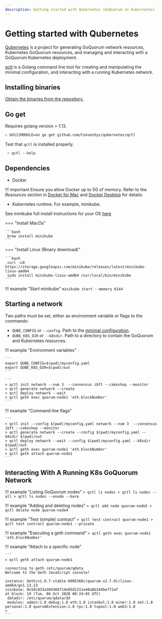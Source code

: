 ```yaml
---
description: Getting started with Qubernetes (GoQuorum on Kubernetes)
---
```


# Getting started with Qubernetes

[Qubernetes](../../Concepts/Qubernetes/Qubernetes-Overview.md) is a project for generating GoQuorum network resources,
Kubernetes GoQuorum resources, and managing and interacting with a GoQuorum Kubernetes deployment.

[qctl](../../Concepts/Qubernetes/Qubernetes-Overview.md#qctl-command-line-tool) is a Golang command line tool for
creating and manipulating the minimal configuration, and interacting with a running Kubernetes network.

## Installing binaries

[Obtain the binaries from the repository.](https://github.com/ConsenSys/qubernetes/releases)

## Go get

Requires golang version >  1.13.

```bash
> GO111MODULE=on go get github.com/ConsenSys/qubernetes/qctl
```

Test that `qctl` is installed properly.

```bash
 > qctl --help
```

## Dependencies

* Docker

!!! important
    Ensure you allow Docker up to 5G of memory.
    Refer to the _Resources_ section in [Docker for Mac](https://docs.docker.com/docker-for-mac/) and
    [Docker Desktop](https://docs.docker.com/docker-for-windows/) for details.

* Kubernetes runtime. For example, minikube.

See minikube full install instructions for your OS [here](https://minikube.sigs.k8s.io/docs/start/)

=== "Install MacOs"

    ```bash
     brew install minikube
    ```

=== "Install Linux (Binary download)"

    ```bash
     curl -LO https://storage.googleapis.com/minikube/releases/latest/minikube-linux-amd64
     sudo install minikube-linux-amd64 /usr/local/bin/minikube
    ```
!!! example "Start minikube"
    ```
     minikube start --memory 6144
    ```

## Starting a network

Two paths must be set, either as environment variable or flags to the commands:

* `QUBE_CONFIG` or `--config`. Path to the [minimal configuration](../../Concepts/Qubernetes/Qubernetes-Overview.md#minimal-configuration).
* `QUBE_K8S_DIR` or `--k8sdir`. Path to a directory to contain the GoQuorum and Kubernetes resources.

!!! example "Environment variables"

    ```
    export QUBE_CONFIG=$(pwd)/myconfig.yaml
    export QUBE_K8S_DIR=$(pwd)/out
    ```

    ```
    > qctl init network --num 3  --consensus ibft --cakeshop --monitor
    > qctl generate network --create
    > qctl deploy network --wait
    > qctl geth exec quorum-node1 'eth.blockNumber'
    ```

!!! example "Command line flags"

    ```
    > qctl init --config $(pwd)/myconfig.yaml network --num 3  --consensus ibft --cakeshop --monitor
    > qctl generate network --create --config $(pwd)/myconfig.yaml --k8sdir $(pwd)/out
    > qctl deploy network --wait --config $(pwd)/myconfig.yaml --k8sdir $(pwd)/out
    > qctl geth exec quorum-node1 'eth.blockNumber'
    > qctl geth attach quorum-node1
    ```

## Interacting With A Running K8s GoQuorum Network

!!! example "Listing GoQuorum nodes"
    ```
     > qctl ls nodes
     > qctl ls nodes --all
     > qctl ls nodes --enode --bare
    ```

!!! example "Adding and deleting nodes"
    ```
     > qctl add node quorum-node5
     > qctl delete node quorum-node4
    ```

!!! example "Test (simple) contract"
    ```
     > qctl test contract quorum-node1
     > qctl test contract quorum-node1 --private
    ```

!!! example "Executing a geth command"
    ```
     > qctl geth exec quorum-node1 'eth.blockNumber'
    ```

!!! example "Attach to a specific node"

    ```
    > qctl geth attach quorum-node1

    connecting to geth /etc/quorum/qdata
    Welcome to the Geth JavaScript console!

    instance: Geth/v1.9.7-stable-6005360c(quorum-v2.7.0)/linux-amd64/go1.13.13
    coinbase: 0x5dc833a384369714e05d1311e40a8b244be772af
    at block: 19 (Tue, 06 Oct 2020 00:24:05 UTC)
     datadir: /etc/quorum/qdata/dd
     modules: admin:1.0 debug:1.0 eth:1.0 istanbul:1.0 miner:1.0 net:1.0 personal:1.0 quorumExtension:1.0 rpc:1.0 txpool:1.0 web3:1.0
    >
    ```
